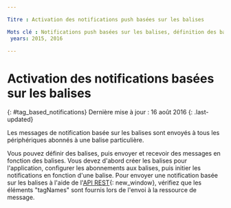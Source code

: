 ```yaml
---

Titre : Activation des notifications push basées sur les balises

Mots clé : Notifications push basées sur les balises, définition des balises, copyright tagNames :
 years: 2015, 2016

---
```


# Activation des notifications basées sur les balises
{: #tag_based_notifications}
Dernière mise à jour : 16 août 2016
{: .last-updated}

Les messages de notification basée sur les balises sont envoyés à tous les périphériques abonnés à une balise particulière. 

Vous pouvez définir des balises, puis envoyer et recevoir des messages en fonction des balises. Vous devez d'abord créer les balises pour l'application, configurer les abonnements aux balises, puis initier les
notifications en fonction d'une balise. Pour envoyer une notification basée sur les balises à l'aide de l'[API REST](https://mobile.{DomainName}/imfpushrestapidocs/){: new_window}, vérifiez que les éléments "tagNames" sont fournis lors de l'envoi à la ressource de message.
